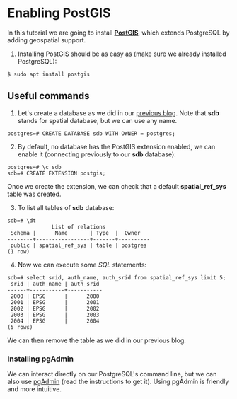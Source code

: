 # Enabling PostGIS

In this tutorial we are going to install [**PostGIS**](http://postgis.net), which extends PostgreSQL by adding geospatial support.

1. Installing PostGIS should be as easy as (make sure we already installed PostgreSQL):
```
$ sudo apt install postgis
```

## Useful commands

1. Let's create a database as we did in our [previous blog](https://github.com/Christian8491/GIS/blob/master/blogs/2_Install_PostgreSQL.md). Note that **sdb** stands for spatial database, but we can use any name.
```
postgres=# CREATE DATABASE sdb WITH OWNER = postgres;
```

2. By default, no database has the PostGIS extension enabled, we can enable it (connecting previously to our **sdb** database):
```
postgres=# \c sdb
sdb=# CREATE EXTENSION postgis;
```

Once we create the extension, we can check that a default **spatial_ref_sys** table was created.

3. To list all tables of **sdb** database:
```
sdb=# \dt
              List of relations
 Schema |      Name       | Type  |  Owner   
--------+-----------------+-------+----------
 public | spatial_ref_sys | table | postgres
(1 row)
```

4. Now we can execute some *SQL* statements:
```
sdb=# select srid, auth_name, auth_srid from spatial_ref_sys limit 5;
 srid | auth_name | auth_srid 
------+-----------+-----------
 2000 | EPSG      |      2000
 2001 | EPSG      |      2001
 2002 | EPSG      |      2002
 2003 | EPSG      |      2003
 2004 | EPSG      |      2004
(5 rows)
```

We can then remove the table as we did in our previous blog.



### Installing pgAdmin

We can interact directly on our PostgreSQL's command line, but we can also use [pgAdmin](https://www.pgadmin.org/download/pgadmin-4-apt/) (read the instructions to get it). Using pgAdmin is friendly and more intuitive.
